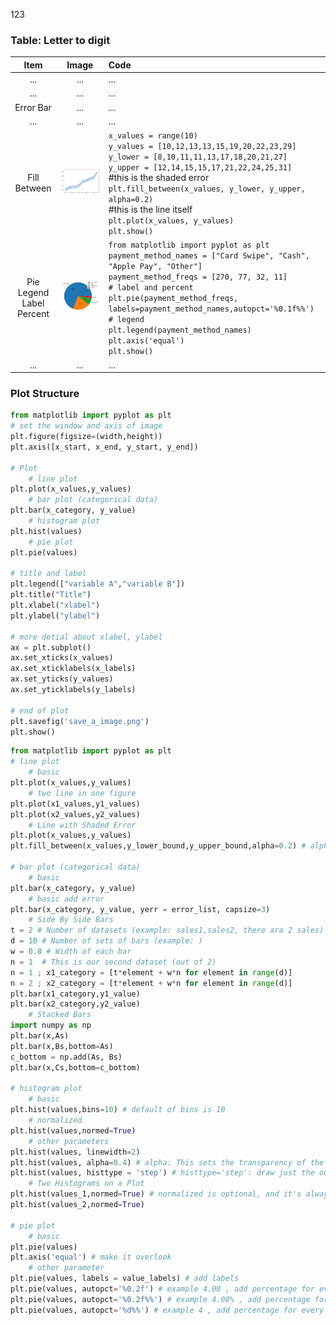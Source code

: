123

### Table: Letter to digit
|Item|Image|Code|
|:-:|:--:|:-|
|...|...|...|
|...|...|...|
|Error Bar|...|...|
|...|...|...|
|Fill Between|![Fill_Between](https://github.com/TsaiJeff1209/Python-Notebook/blob/master/.Package%20Matplotlib/image/fill_between.png)|`x_values = range(10)`<br>`y_values = [10,12,13,13,15,19,20,22,23,29]`<br>`y_lower = [8,10,11,11,13,17,18,20,21,27]`<br>`y_upper = [12,14,15,15,17,21,22,24,25,31]`<br>#this is the shaded error<br>`plt.fill_between(x_values, y_lower, y_upper, alpha=0.2)`<br>#this is the line itself<br>`plt.plot(x_values, y_values)`<br>`plt.show()`|
|Pie<br>Legend<br>Label<br>Percent|![pie](https://github.com/TsaiJeff1209/Python-Notebook/blob/master/.Package%20Matplotlib/image/pie.png)|`from matplotlib import pyplot as plt`<br>`payment_method_names = ["Card Swipe", "Cash", "Apple Pay", "Other"]`<br>`payment_method_freqs = [270, 77, 32, 11]`<br>`# label and percent`<br>`plt.pie(payment_method_freqs, labels=payment_method_names,autopct='%0.1f%%')`<br>`# legend`<br>`plt.legend(payment_method_names)`<br>`plt.axis('equal')`<br>`plt.show()`|
|...|...|...|


### Plot Structure
```python
from matplotlib import pyplot as plt
# set the window and axis of image
plt.figure(figsize=(width,height))
plt.axis([x_start, x_end, y_start, y_end])

# Plot
    # line plot
plt.plot(x_values,y_values)
    # bar plot (categorical data)
plt.bar(x_category, y_value)
    # histogram plot
plt.hist(values)
    # pie plot
plt.pie(values)

# title and label
plt.legend(["variable A","variable B"])
plt.title("Title")
plt.xlabel("xlabel")
plt.ylabel("ylabel")

# more detial about xlabel, ylabel
ax = plt.subplot()
ax.set_xticks(x_values)
ax.set_xticklabels(x_labels)
ax.set_yticks(y_values)
ax.set_yticklabels(y_labels)

# end of plot
plt.savefig('save_a_image.png')
plt.show()
```


```python
from matplotlib import pyplot as plt
# line plot
    # basic
plt.plot(x_values,y_values)
    # two line in one figure
plt.plot(x1_values,y1_values)
plt.plot(x2_values,y2_values)
    # Line with Shaded Error
plt.plot(x_values,y_values)
plt.fill_between(x_values,y_lower_bound,y_upper_bound,alpha=0.2) # alpha: This sets the transparency of the histogram

# bar plot (categorical data)
    # basic
plt.bar(x_category, y_value)
    # basic add error
plt.bar(x_category, y_value, yerr = error_list, capsize=3)
    # Side By Side Bars
t = 2 # Number of datasets (example: sales1,sales2, there ara 2 sales)
d = 10 # Number of sets of bars (example: )
w = 0.8 # Width of each bar
n = 1  # This is our second dataset (out of 2)
n = 1 ; x1_category = [t*element + w*n for element in range(d)]
n = 2 ; x2_category = [t*element + w*n for element in range(d)]
plt.bar(x1_category,y1_value)
plt.bar(x2_category,y2_value)
    # Stacked Bars
import numpy as np
plt.bar(x,As)
plt.bar(x,Bs,bottom=As)
c_bottom = np.add(As, Bs)
plt.bar(x,Cs,bottom=c_bottom)

# histogram plot
    # basic
plt.hist(values,bins=10) # default of bins is 10
    # normalized
plt.hist(values,normed=True)
    # other parameters
plt.hist(values, linewidth=2)
plt.hist(values, alpha=0.4) # alpha: This sets the transparency of the histogram
plt.hist(values, histtype = 'step') # histtype='step': draw just the outline of a histogram
    # Two Histograms on a Plot
plt.hist(values_1,normed=True) # normalized is optional, and it's always useful when compare.
plt.hist(values_2,normed=True)

# pie plot
    # basic
plt.pie(values)
plt.axis('equal') # make it overlook
    # other parameter
plt.pie(values, labels = value_labels) # add labels
plt.pie(values, autopct='%0.2f') # example 4.08 , add percentage for every item
plt.pie(values, autopct='%0.2f%%') # example 4.08% , add percentage for every item
plt.pie(values, autopct='%d%%') # example 4 , add percentage for every item

```
